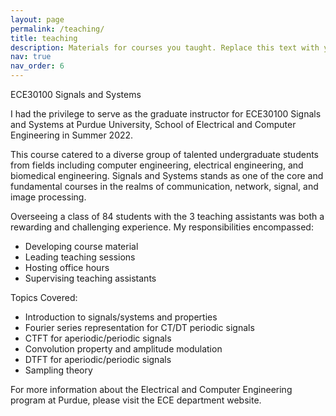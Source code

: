 ```yaml
---
layout: page
permalink: /teaching/
title: teaching
description: Materials for courses you taught. Replace this text with your description.
nav: true
nav_order: 6
---
```


ECE30100 Signals and Systems

I had the privilege to serve as the graduate instructor for ECE30100 Signals and Systems at Purdue University, School of Electrical and Computer Engineering in Summer 2022.

This course catered to a diverse group of talented undergraduate students from fields including computer engineering, electrical engineering, and biomedical engineering. Signals and Systems stands as one of the core and fundamental courses in the realms of communication, network, signal, and image processing.

Overseeing a class of 84 students with the 3 teaching assistants was both a rewarding and challenging experience. My responsibilities encompassed:

- Developing course material
- Leading teaching sessions
- Hosting office hours
- Supervising teaching assistants

Topics Covered:

- Introduction to signals/systems and properties
- Fourier series representation for CT/DT periodic signals
- CTFT for aperiodic/periodic signals
- Convolution property and amplitude modulation
- DTFT for aperiodic/periodic signals
- Sampling theory

For more information about the Electrical and Computer Engineering program at Purdue, please visit the ECE department website.

